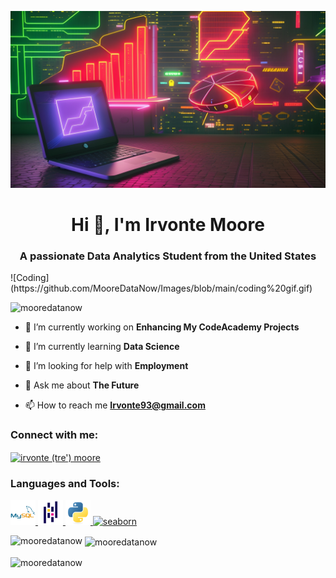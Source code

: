 ![MasterHead](https://github.com/MooreDataNow/Images/blob/main/Photoleap_17_09_2023_13_43_52_RBhlU.jpg)
<h1 align="center">Hi 👋, I'm Irvonte Moore</h1>
<h3 align="center">A passionate Data Analytics Student from the United States</h3>
![Coding](https://github.com/MooreDataNow/Images/blob/main/coding%20gif.gif)

<p align="left"> <img src="https://komarev.com/ghpvc/?username=mooredatanow&label=Profile%20views&color=0e75b6&style=flat" alt="mooredatanow" /> </p>

- 🔭 I’m currently working on **Enhancing My CodeAcademy Projects**

- 🌱 I’m currently learning **Data Science**

- 🤝 I’m looking for help with **Employment**
  

- 💬 Ask me about **The Future**

- 📫 How to reach me **Irvonte93@gmail.com**

<h3 align="left">Connect with me:</h3>
<p align="left">
<a href="https://linkedin.com/in/irvonte (tre') moore" target="blank"><img align="center" src="https://raw.githubusercontent.com/rahuldkjain/github-profile-readme-generator/master/src/images/icons/Social/linked-in-alt.svg" alt="irvonte (tre') moore" height="30" width="40" /></a>
</p>

<h3 align="left">Languages and Tools:</h3>
<p align="left"> <a href="https://www.mysql.com/" target="_blank" rel="noreferrer"> <img src="https://raw.githubusercontent.com/devicons/devicon/master/icons/mysql/mysql-original-wordmark.svg" alt="mysql" width="40" height="40"/> </a> <a href="https://pandas.pydata.org/" target="_blank" rel="noreferrer"> <img src="https://raw.githubusercontent.com/devicons/devicon/2ae2a900d2f041da66e950e4d48052658d850630/icons/pandas/pandas-original.svg" alt="pandas" width="40" height="40"/> </a> <a href="https://www.python.org" target="_blank" rel="noreferrer"> <img src="https://raw.githubusercontent.com/devicons/devicon/master/icons/python/python-original.svg" alt="python" width="40" height="40"/> </a> <a href="https://seaborn.pydata.org/" target="_blank" rel="noreferrer"> <img src="https://seaborn.pydata.org/_images/logo-mark-lightbg.svg" alt="seaborn" width="40" height="40"/> </a> </p>

<p><img align="left" src="https://github-readme-stats.vercel.app/api/top-langs?username=mooredatanow&show_icons=true&locale=en&layout=compact" alt="mooredatanow" /></p>

<p>&nbsp;<img align="center" src="https://github-readme-stats.vercel.app/api?username=mooredatanow&show_icons=true&locale=en" alt="mooredatanow" /></p>

<p><img align="center" src="https://github-readme-streak-stats.herokuapp.com/?user=mooredatanow&" alt="mooredatanow" /></p>
